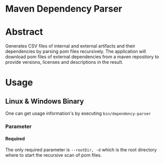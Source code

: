 Maven Dependency Parser
=====================

# Abstract
Generates CSV files of internal and external artifacts and their dependencies by parsing pom files recursively. The application will download pom files of external dependencies from a maven repository to provide versions, licenses and descriptions in the result.
# Usage
## Linux & Windows Binary
One can get usage information's by executing `bin/dependency-parser`
### Parameter
#### Required
The only required parameter is `--rootDir, -d` which is the root directory where to start the recursive scan of pom files.
